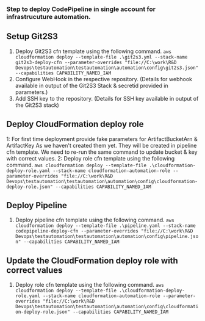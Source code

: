 ### Step to deploy CodePipeline in single account for infrastrucuture automation.

## Setup Git2S3 

1. Deploy Git2S3 cfn template using the following command.
``aws cloudformation deploy --template-file .\git2s3.yml --stack-name git2s3-deploy-cfn --parameter-overrides "file://C:\work\R&D Devops\testautomation\testautomation\automation\config\git2s3.json" --capabilities CAPABILITY_NAMED_IAM``
2. Configure WebHook in the respective repository. (Details for webhook available in output of the Git2S3 Stack & secretid provided in parameters.)
3. Add SSH key to the repository. (Details for SSH key available in output of the Git2S3 stack)

## Deploy CloudFormation deploy role
1: For first time deployment provide fake parameters for ArtifactBucketArn & ArtifactKey As we haven't created them yet. They will be created in pipeline cfn template. We need to re-run the same command to update bucket & key with correct values.
2: Deploy role cfn template using the following command.
``aws cloudformation deploy --template-file .\cloudformation-deploy-role.yaml --stack-name cloudformation-automation-role --parameter-overrides "file://C:\work\R&D Devops\testautomation\testautomation\automation\config\cloudformation-deploy-role.json" --capabilities CAPABILITY_NAMED_IAM``
## Deploy Pipeline

1. Deploy pipeline cfn template using the following command.
``aws cloudformation deploy --template-file .\pipeline.yaml --stack-name codepipeline-deploy-cfn --parameter-overrides "file://C:\work\R&D Devops\testautomation\testautomation\automation\config\pipeline.json" --capabilities CAPABILITY_NAMED_IAM``

## Update the CloudFormation deploy role with correct values
1. Deploy role cfn template using the following command.
``aws cloudformation deploy --template-file .\cloudformation-deploy-role.yaml --stack-name cloudformation-automation-role --parameter-overrides "file://C:\work\R&D Devops\testautomation\testautomation\automation\config\cloudformation-deploy-role.json" --capabilities CAPABILITY_NAMED_IAM``
